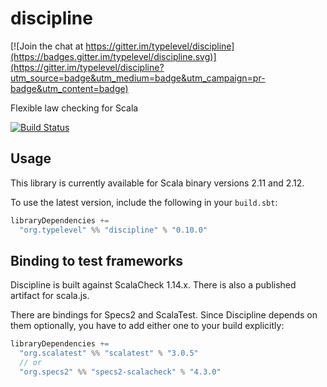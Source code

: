 discipline
==========

[![Join the chat at https://gitter.im/typelevel/discipline](https://badges.gitter.im/typelevel/discipline.svg)](https://gitter.im/typelevel/discipline?utm_source=badge&utm_medium=badge&utm_campaign=pr-badge&utm_content=badge)

Flexible law checking for Scala

[![Build Status](https://travis-ci.org/typelevel/discipline.png?branch=master)](http://travis-ci.org/typelevel/discipline)


Usage
-----

This library is currently available for Scala binary versions 2.11 and 2.12.

To use the latest version, include the following in your `build.sbt`:

```scala
libraryDependencies +=
  "org.typelevel" %% "discipline" % "0.10.0"
```


Binding to test frameworks
--------------------------

Discipline is built against ScalaCheck 1.14.x. There is also a published artifact for scala.js.

There are bindings for Specs2 and ScalaTest. Since Discipline depends on them optionally, you have to add either one to your build explicitly:

```scala
libraryDependencies +=
  "org.scalatest" %% "scalatest" % "3.0.5"
  // or
  "org.specs2" %% "specs2-scalacheck" % "4.3.0"
```
